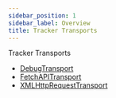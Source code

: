 ```yaml
---
sidebar_position: 1
sidebar_label: Overview
title: Tracker Transports
---
```


Tracker Transports

- [DebugTransport](/tracking/browser/api-reference/transports/DebugTransport.md)
- [FetchAPITransport](/tracking/browser/api-reference/transports/FetchAPITransport.md)
- [XMLHttpRequestTransport](/tracking/browser/api-reference/transports/XMLHttpRequestTransport.md)
